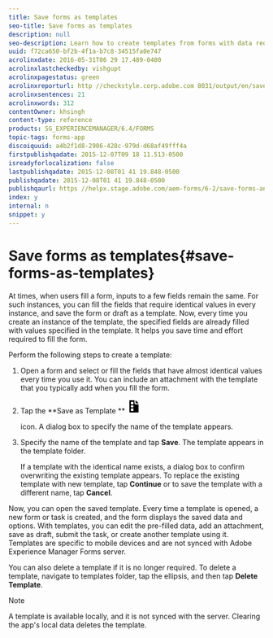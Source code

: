 ```yaml
---
title: Save forms as templates
seo-title: Save forms as templates
description: null
seo-description: Learn how to create templates from forms with data required repeatedly. 
uuid: f72ca650-bf2b-4f1a-b7c8-34515fa0e747
acrolinxdate: 2016-05-31T06 29 17.489-0400
acrolinxlastcheckedby: vishgupt
acrolinxpagestatus: green
acrolinxreporturl: http //checkstyle.corp.adobe.com 8031/output/en/save_forms_and_start_points_as_templates_admin_5e12de0b318c6865_1934_report.xml
acrolinxsentences: 21
acrolinxwords: 312
contentOwner: khsingh
content-type: reference
products: SG_EXPERIENCEMANAGER/6.4/FORMS
topic-tags: forms-app
discoiquuid: a4b2f1d8-2906-428c-979d-d68af49fff4a
firstpublishqadate: 2015-12-07T09 18 11.513-0500
isreadyforlocalization: false
lastpublishqadate: 2015-12-08T01 41 19.848-0500
publishqadate: 2015-12-08T01 41 19.848-0500
publishqaurl: https //helpx.stage.adobe.com/aem-forms/6-2/save-forms-and-start-points-as-templates.html
index: y
internal: n
snippet: y
---
```


# Save forms as templates{#save-forms-as-templates}

At times, when users fill a form, inputs to a few fields remain the same. For such instances, you can fill the fields that require identical values in every instance, and save the form or draft as a template. Now, every time you create an instance of the template, the specified fields are already filled with values specified in the template. It helps you save time and effort required to fill the form.

Perform the following steps to create a template:

1. Open a form and select or fill the fields that have almost identical values every time you use it. You can include an attachment with the template that you typically add when you fill the form. 
1. Tap the **Save as Template ** ![](assets/save_as_template.png)

   icon. A dialog box to specify the name of the template appears.
1. Specify the name of the template and tap **Save**. The template appears in the template folder.

   If a template with the identical name exists, a dialog box to confirm overwriting the existing template appears. To replace the existing template with new template, tap **Continue** or to save the template with a different name, tap **Cancel**.

Now, you can open the saved template. Every time a template is opened, a new form or task is created, and the form displays the saved data and options. With templates, you can edit the pre-filled data, add an attachment, save as draft, submit the task, or create another template using it. Templates are specific to mobile devices and are not synced with Adobe Experience Manager Forms server.

You can also delete a template if it is no longer required. To delete a template, navigate to templates folder, tap the ellipsis, and then tap **Delete Template**.

>[!NOTE]
>
>A template is available locally, and it is not synced with the server. Clearing the app's local data deletes the template.

